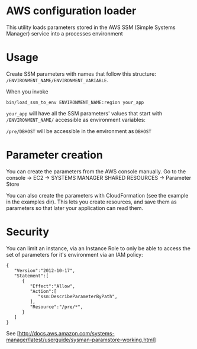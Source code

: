 
AWS configuration loader
========================

This utility loads parameters stored in the AWS SSM (Simple Systems Manager) service into a processes environment

Usage
=====

Create SSM parameters with names that follow this structure: `/ENVIRONMENT_NAME/ENVIRONMENT_VARIABLE`.

When you invoke

```
bin/load_ssm_to_env ENVIRONMENT_NAME:region your_app
```

`your_app` will have all the SSM parameters' values that start with `/ENVIRONMENT_NAME/` accessible as environment variables:

`/pre/DBHOST` will be accessible in the environment as `DBHOST`

Parameter creation
==================

You can create the parameters from the AWS console manually. Go to the console -> EC2 -> SYSTEMS MANAGER SHARED RESOURCES -> Parameter Store

You can also create the parameters with CloudFormation (see the example in the examples dir). This lets you create resources, and save
them as parameters so that later your application can read them.

Security
========

You can limit an instance, via an Instance Role to only be able to access the set of parameters for it's environment via an IAM policy:

```
{
   "Version":"2012-10-17",
   "Statement":[
      {
         "Effect":"Allow",
         "Action":[
            "ssm:DescribeParameterByPath",
         ],
         "Resource":"/pre/*",
      }
   ]
}
```
See [http://docs.aws.amazon.com/systems-manager/latest/userguide/sysman-paramstore-working.html]
